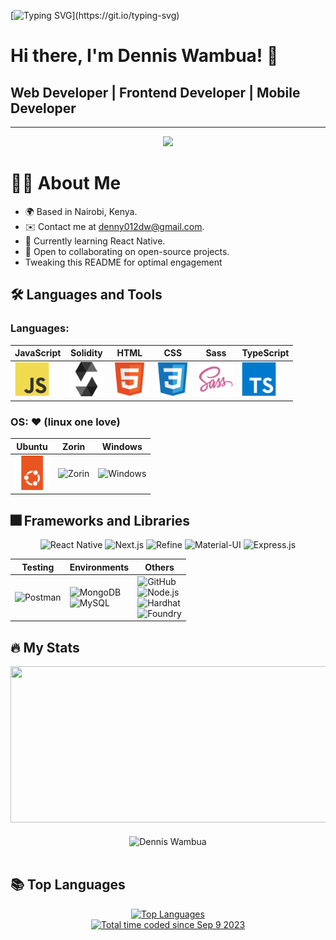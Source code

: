 <!-- Typing SVG -->
[![Typing SVG](https://readme-typing-svg.herokuapp.com/?lines=Hello+Human+👋...)](https://git.io/typing-svg)

# Hi there, I'm Dennis Wambua! 👋

## Web Developer | Frontend Developer | Mobile Developer
-----------------

<div align="center">
  <img src="https://media.giphy.com/media/gjrYDwbjnK8x36xZIO/giphy.gif" width="300"/>
</div>



  # 👨‍💻 About Me
<div align="justify">


  - 🌍 Based in Nairobi, Kenya.                                           
  - ✉️ Contact me at [denny012dw@gmail.com](mailto:denny012dw@gmail.com).
  - 🧠 Currently learning React Native.
  - 🤝 Open to collaborating on open-source projects.
  - Tweaking this README for optimal engagement 
</div>


## :hammer_and_wrench: Languages and Tools

<div>

### Languages:
| JavaScript | Solidity | HTML | CSS | Sass | TypeScript |
|----------|----------|----------|----------|----------|----------|
|  <img src="https://github.com/devicons/devicon/blob/master/icons/javascript/javascript-original.svg" title="JavaScript" alt="JavaScript" width="55" height="55"/> |  <img src="https://github.com/devicons/devicon/blob/master/icons/solidity/solidity-original.svg" title="Solidity" alt="Solidity" width="55" height="55"/> | <img src="https://github.com/devicons/devicon/blob/master/icons/html5/html5-original.svg" title="HTML" alt="HTML" width="55" height="55"/> | <img src="https://github.com/devicons/devicon/blob/master/icons/css3/css3-original.svg" title="CSS" alt="CSS" width="55" height="55"/> | <img src="https://github.com/devicons/devicon/blob/master/icons/sass/sass-original.svg" title="Sass" alt="Sass" width="55" height="55"/> | <img src="https://github.com/devicons/devicon/blob/master/icons/typescript/typescript-original.svg" title="TypeScript" alt="TypeScript" width="55" height="55"/> |


### OS: ❤️ (linux one love)

 <div>

  | Ubuntu | Zorin | Windows |
  |----------|----------|----------|
  | <img src="https://github.com/devicons/devicon/blob/master/icons/ubuntu/ubuntu-original.svg" title="Ubuntu" alt="Ubuntu" width="55" height="55"/> | <img src="https://www.svgrepo.com/show/424926/zorin-logo-linux.svg" title="Zorin" alt="Zorin" width="55" height="55"/> | <img src="https://upload.wikimedia.org/wikipedia/commons/0/05/Windows_10_Logo.svg" title="Windows" alt="Windows" width="55" height="55"/> |
</div>

## 🎆 Frameworks and Libraries 


<div align="center">
  <img src="https://img.shields.io/badge/React_Native-%23000000.svg?style=for-the-badge&logo=react&logoColor=61DAFB" alt="React Native" />
  <img src="https://img.shields.io/badge/Next.js-%23000000.svg?style=for-the-badge&logo=next.js&logoColor=white" alt="Next.js" />
  <img src="https://img.shields.io/badge/Refine-%238E44AD.svg?style=for-the-badge" alt="Refine" />
  <img src="https://img.shields.io/badge/Material_UI-%230081CB.svg?style=for-the-badge&logo=material-ui&logoColor=white" alt="Material-UI" />
  <img src="https://img.shields.io/badge/Express.js-%23404d59.svg?style=for-the-badge&logo=express&logoColor=%2300a8e8" alt="Express.js" />
</div>

<div align="center">
  <table>
    <thead>
      <tr>
        <th>Testing</th>
        <th>Environments</th>
        <th>Others</th>
      </tr>
    </thead>
    <tbody>
      <tr>
        <td>
          <img src="https://img.shields.io/badge/Postman-FF6C37?style=for-the-badge&logo=postman&logoColor=white" alt="Postman" />
        </td>
        <td>
          <img src="https://img.shields.io/badge/MongoDB-%234EA94B.svg?style=for-the-badge&logo=mongodb&logoColor=white" alt="MongoDB" /><br/>
          <img src="https://img.shields.io/badge/MySQL-%234479A1.svg?style=for-the-badge&logo=mysql&logoColor=white" alt="MySQL" />
        </td>
        <td>
          <img src="https://img.shields.io/badge/GitHub-%23121011.svg?style=for-the-badge&logo=github&logoColor=white" alt="GitHub" /><br/>
          <img src="https://img.shields.io/badge/Node.js-%23339933.svg?style=for-the-badge&logo=node.js&logoColor=white" alt="Node.js" /><br/>
          <img src="https://img.shields.io/badge/Hardhat-2C2C2C?style=for-the-badge&logo=hardhat&logoColor=white" alt="Hardhat" /><br/>
          <img src="https://img.shields.io/badge/Foundry-0078D4?style=for-the-badge&logo=microsoft&logoColor=white" alt="Foundry" />
        </td>
      </tr>
    </tbody>
  </table>
</div>



## :fire: My Stats

<div align="center">
  <a href="https://github.com/Dennis-DW">
    <img width="600" height="250"src="https://github-readme-stats.vercel.app/api?username=Dennis-DW&show_icons=true&theme=dark&width=600&height=250" />
  </a>
</div>



<br>


<div align="center">
  <img align="center" src="https://github-readme-streak-stats.herokuapp.com/?user=Dennis-DW&theme=dark" alt="Dennis Wambua" />
</div>

<br>

## :books: Top Languages

<div align="center">
  <a href="https://github.com/Dennis-DW">
    <img src="https://github-readme-stats.vercel.app/api/top-langs/?username=Dennis-DW&layout=compact&show_icons=true&theme=dark&langs_count=6" alt="Top Languages" />
  </a>
</div>

<!-- WakaTime Badge -->
<div align="center">
  <a href="https://wakatime.com/@2c133a45-3a76-4464-b94e-4a43b7a0be67" target="_blank">
    <img src="https://wakatime.com/badge/user/2c133a45-3a76-4464-b94e-4a43b7a0be67.svg" alt="Total time coded since Sep 9 2023" />
  </a>
</div>



